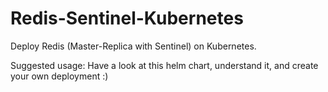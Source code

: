 # Redis-Sentinel-Kubernetes

Deploy Redis (Master-Replica with Sentinel) on Kubernetes.

Suggested usage: Have a look at this helm chart, understand it, and create your own deployment :)

